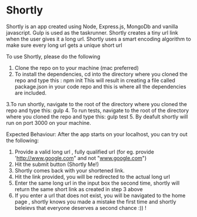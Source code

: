 # Shortly

Shortly is an app created using Node, Express.js, MongoDb and vanilla javascript. Gulp is used as the taskrunner.
Shortly creates a tiny url link when the user gives it a long url.
Shortly uses a smart encoding algorithm to make sure every long url gets a unique short url

To use Shortly, please do the following
1. Clone the repo on to your machine (mac preferred)
2. To install the dependencies, cd into the directory where you cloned the repo and type this : npm init
  This will result in creating a file called package.json in your code repo and this is where all the dependencies are included.
  
 3.To run shortly, navigate to the root of the directory where you cloned the repo and type this: gulp
 4. To run tests, navigate to the root of the directory where you cloned the repo and type this: gulp test
 5. By deafult shortly will run on port 3000 on your machine.
 
Expected Behaviour:
After the app starts on your localhost, you can try out the following:
1. Provide a valid long url , fully qualified url (for eg. provide 'http://www.google.com" and not "www.google.com")
2. Hit the submit button (Shortly Me!)
3. Shortly comes back with your shortened link.
4. Hit the link provided, you will be redirected to the actual long url
5. Enter the same long url in the input box the second time, shortly will return the same short link as created in step 3 above
6. If you enter a url that does not exist, you will be navigated to the home page , shortly knows you made a mistake the first time 
  and shortly beleievs that everyone deserves a second chance :)) !
  
